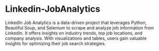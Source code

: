 # Linkedin-JobAnalytics
LinkedIn Job Analytics is a data-driven project that leverages Python, Beautiful Soup, and Selenium to scrape and analyze job information from LinkedIn. It offers insights on industry trends, top job locations, and company analysis. With visualizations and tables, users gain valuable insights for optimizing their job search strategies.
